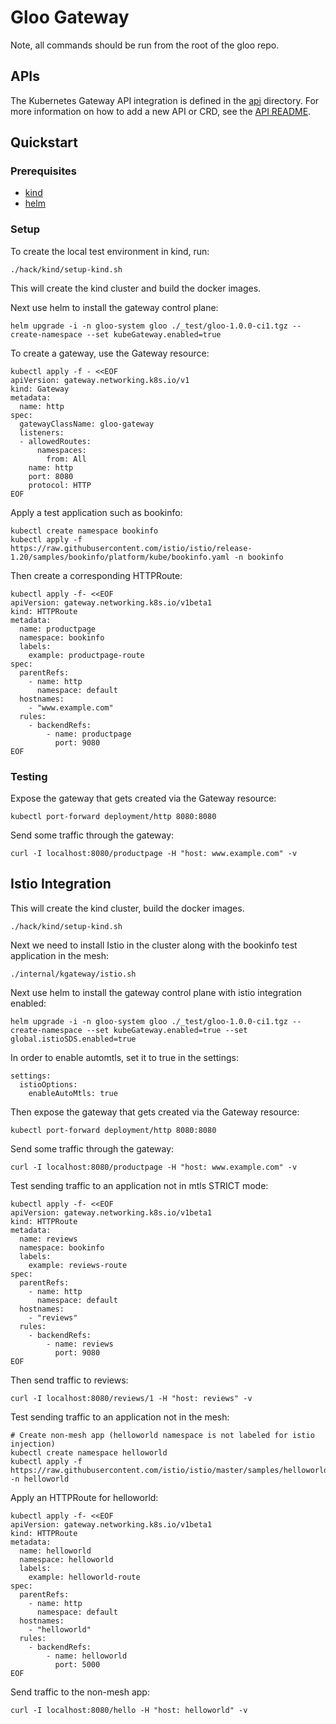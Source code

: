 # Gloo Gateway

Note, all commands should be run from the root of the gloo repo.

## APIs

The Kubernetes Gateway API integration is defined in the [api](./api) directory. For more information on how to add a new API or CRD, see the [API README](./api/README.md).

## Quickstart

### Prerequisites

- [kind](https://kind.sigs.k8s.io/docs/user/quick-start/)
- [helm](https://helm.sh/docs/intro/install/)

### Setup

To create the local test environment in kind, run:

```shell
./hack/kind/setup-kind.sh
```

This will create the kind cluster and build the docker images.

Next use helm to install the gateway control plane:

```shell
helm upgrade -i -n gloo-system gloo ./_test/gloo-1.0.0-ci1.tgz --create-namespace --set kubeGateway.enabled=true
```

To create a gateway, use the Gateway resource:

```shell
kubectl apply -f - <<EOF
apiVersion: gateway.networking.k8s.io/v1
kind: Gateway
metadata:
  name: http
spec:
  gatewayClassName: gloo-gateway
  listeners:
  - allowedRoutes:
      namespaces:
        from: All
    name: http
    port: 8080
    protocol: HTTP
EOF
```

Apply a test application such as bookinfo:

```shell
kubectl create namespace bookinfo
kubectl apply -f https://raw.githubusercontent.com/istio/istio/release-1.20/samples/bookinfo/platform/kube/bookinfo.yaml -n bookinfo
```

Then create a corresponding HTTPRoute:

```shell
kubectl apply -f- <<EOF
apiVersion: gateway.networking.k8s.io/v1beta1
kind: HTTPRoute
metadata:
  name: productpage
  namespace: bookinfo
  labels:
    example: productpage-route
spec:
  parentRefs:
    - name: http
      namespace: default
  hostnames:
    - "www.example.com"
  rules:
    - backendRefs:
        - name: productpage
          port: 9080
EOF
```

### Testing

Expose the gateway that gets created via the Gateway resource:

```shell
kubectl port-forward deployment/http 8080:8080
```

Send some traffic through the gateway:

```shell
curl -I localhost:8080/productpage -H "host: www.example.com" -v
```

## Istio Integration

This will create the kind cluster, build the docker images.

```shell
./hack/kind/setup-kind.sh
```

Next we need to install Istio in the cluster along with the bookinfo test application in the mesh:

```shell
./internal/kgateway/istio.sh
```

Next use helm to install the gateway control plane with istio integration enabled:

```shell
helm upgrade -i -n gloo-system gloo ./_test/gloo-1.0.0-ci1.tgz --create-namespace --set kubeGateway.enabled=true --set global.istioSDS.enabled=true
```

In order to enable automtls, set it to true in the settings:

```shell
settings:
  istioOptions:
    enableAutoMtls: true
```

Then expose the gateway that gets created via the Gateway resource:

```shell
kubectl port-forward deployment/http 8080:8080
```

Send some traffic through the gateway:

```shell
curl -I localhost:8080/productpage -H "host: www.example.com" -v
```

Test sending traffic to an application not in mtls STRICT mode:

```shell
kubectl apply -f- <<EOF
apiVersion: gateway.networking.k8s.io/v1beta1
kind: HTTPRoute
metadata:
  name: reviews
  namespace: bookinfo
  labels:
    example: reviews-route
spec:
  parentRefs:
    - name: http
      namespace: default
  hostnames:
    - "reviews"
  rules:
    - backendRefs:
        - name: reviews
          port: 9080
EOF
```

Then send traffic to reviews:

```shell
curl -I localhost:8080/reviews/1 -H "host: reviews" -v
```

Test sending traffic to an application not in the mesh:

```shell
# Create non-mesh app (helloworld namespace is not labeled for istio injection)
kubectl create namespace helloworld
kubectl apply -f https://raw.githubusercontent.com/istio/istio/master/samples/helloworld/helloworld.yaml -n helloworld
```

Apply an HTTPRoute for helloworld:

```shell
kubectl apply -f- <<EOF
apiVersion: gateway.networking.k8s.io/v1beta1
kind: HTTPRoute
metadata:
  name: helloworld
  namespace: helloworld
  labels:
    example: helloworld-route
spec:
  parentRefs:
    - name: http
      namespace: default
  hostnames:
    - "helloworld"
  rules:
    - backendRefs:
        - name: helloworld
          port: 5000
EOF
```

Send traffic to the non-mesh app:

```shell
curl -I localhost:8080/hello -H "host: helloworld" -v
```
